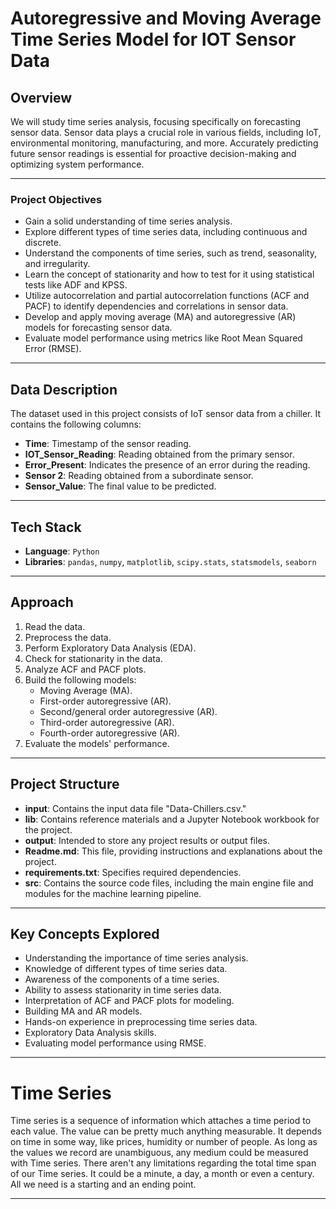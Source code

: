 # Autoregressive and Moving Average Time Series Model for IOT Sensor Data 

## Overview

We will study time series analysis, focusing specifically on forecasting sensor data. Sensor data plays a crucial role in various fields, including IoT, environmental monitoring, manufacturing, and more. Accurately predicting future sensor readings is essential for proactive decision-making and optimizing system performance.

---

### Project Objectives

- Gain a solid understanding of time series analysis.
- Explore different types of time series data, including continuous and discrete.
- Understand the components of time series, such as trend, seasonality, and irregularity.
- Learn the concept of stationarity and how to test for it using statistical tests like ADF and KPSS.
- Utilize autocorrelation and partial autocorrelation functions (ACF and PACF) to identify dependencies and correlations in sensor data.
- Develop and apply moving average (MA) and autoregressive (AR) models for forecasting sensor data.
- Evaluate model performance using metrics like Root Mean Squared Error (RMSE).

---

## Data Description

The dataset used in this project consists of IoT sensor data from a chiller. It contains the following columns:

- **Time**: Timestamp of the sensor reading.
- **IOT_Sensor_Reading**: Reading obtained from the primary sensor.
- **Error_Present**: Indicates the presence of an error during the reading.
- **Sensor 2**: Reading obtained from a subordinate sensor.
- **Sensor_Value**: The final value to be predicted.

---

## Tech Stack

- **Language**: `Python`
- **Libraries**: `pandas`, `numpy`, `matplotlib`, `scipy.stats`, `statsmodels`, `seaborn`

---

## Approach

1. Read the data.
2. Preprocess the data.
3. Perform Exploratory Data Analysis (EDA).
4. Check for stationarity in the data.
5. Analyze ACF and PACF plots.
6. Build the following models:
   - Moving Average (MA).
   - First-order autoregressive (AR).
   - Second/general order autoregressive (AR).
   - Third-order autoregressive (AR).
   - Fourth-order autoregressive (AR).
7. Evaluate the models' performance.

---

## Project Structure

- **input**: Contains the input data file "Data-Chillers.csv."
- **lib**: Contains reference materials and a Jupyter Notebook workbook for the project.
- **output**: Intended to store any project results or output files.
- **Readme.md**: This file, providing instructions and explanations about the project.
- **requirements.txt**: Specifies required dependencies.
- **src**: Contains the source code files, including the main engine file and modules for the machine learning pipeline.

---

## Key Concepts Explored

- Understanding the importance of time series analysis.
- Knowledge of different types of time series data.
- Awareness of the components of a time series.
- Ability to assess stationarity in time series data.
- Interpretation of ACF and PACF plots for modeling.
- Building MA and AR models.
- Hands-on experience in preprocessing time series data.
- Exploratory Data Analysis skills.
- Evaluating model performance using RMSE.

---

# Time Series

Time series is a sequence of information which attaches a time period to each value.
The value can be pretty much anything measurable.
It depends on time in some way, like prices, humidity or number of people.
As long as the values we record are unambiguous, any medium could be measured with Time series.
There aren't any limitations regarding the total time span of our Time series.
It could be a minute, a day, a month or even a century.
All we need is a starting and an ending point.


---



